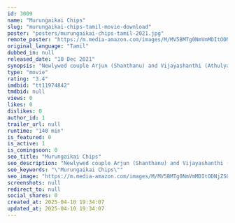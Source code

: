 ```yaml
---
id: 3009
name: "Murungaikai Chips"
slug: "murungaikai-chips-tamil-movie-download"
poster: "posters/murungaikai-chips-tamil-2021.jpg"
remote_poster: "https://m.media-amazon.com/images/M/MV5BMTg0NmVmMDItODNjZS00ZmM2LWI4OWQtNWQzMmFmZDM2MjAxXkEyXkFqcGdeQXVyMTEzNzg0Mjkx._V1_SX300.jpg"
original_language: "Tamil"
dubbed_in: null
released_date: "10 Dec 2021"
synopsis: "Newlywed couple Arjun (Shanthanu) and Vijayashanthi (Athulya Ravi) are looking forward to their wedding night but his grandfather Somasundaram (Bhagyaraj) enters the room with an unexpected demand, failing which all this fortune w..."
type: "movie"
rating: "3.4"
imdbid: "tt11974842"
tmdbid: null
views: 0
likes: 0
dislikes: 0
author_id: 1
trailer_url: null
runtime: "140 min"
is_featured: 0
is_active: 1
is_comingsoon: 0
seo_title: "Murungaikai Chips"
seo_description: "Newlywed couple Arjun (Shanthanu) and Vijayashanthi (Athulya Ravi) are looking forward to their wedding night but his grandfather Somasundaram (Bhagyaraj) enters the room with an unexpected demand, failing which all this fortune w..."
seo_keywords: "\"Murungaikai Chips\""
seo_image: "https://m.media-amazon.com/images/M/MV5BMTg0NmVmMDItODNjZS00ZmM2LWI4OWQtNWQzMmFmZDM2MjAxXkEyXkFqcGdeQXVyMTEzNzg0Mjkx._V1_SX300.jpg"
screenshots: null
redirect_to: null
social_shares: 0
created_at: 2025-04-10 19:34:07
updated_at: 2025-04-10 19:34:07
---
```


